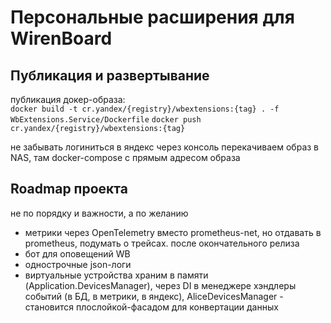 # Персональные расширения для WirenBoard

## Публикация и развертывание

публикация докер-образа:   
`docker build -t cr.yandex/{registry}/wbextensions:{tag} . -f WbExtensions.Service/Dockerfile`
`docker push cr.yandex/{registry}/wbextensions:{tag}`

не забывать логиниться в яндекс через консоль
перекачиваем образ в NAS, там docker-compose с прямым адресом образа

## Roadmap проекта

не по порядку и важности, а по желанию

* метрики через OpenTelemetry вместо prometheus-net, но отдавать в prometheus, подумать о трейсах. после окончательного релиза
* бот для оповещений WB
* однострочные json-логи
* виртуальные устройства храним в памяти (Application.DevicesManager), через DI в менеджере хэндлеры событий (в БД, в метрики, в яндекс), AliceDevicesManager - становится плослойкой-фасадом для конвертации данных